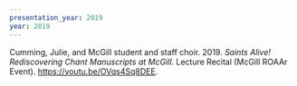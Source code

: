 ```yaml
---
presentation_year: 2019
year: 2019
---
```


Cumming, Julie, and McGill student and staff choir. 2019. <i>Saints Alive! Rediscovering Chant Manuscripts at McGill</i>. Lecture Recital (McGill ROAAr Event). <a href="https://youtu.be/OVqs4Sq8DEE">https://youtu.be/OVqs4Sq8DEE</a>.